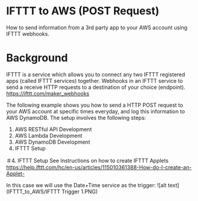 # IFTTT to AWS (POST Request)
How to send information from a 3rd party app to your AWS account using IFTTT webhooks. 

# Background 
IFTTT is a service which allows you to connect any two IFTTT registered apps (called IFTTT services) together.
Webhooks in an IFTTT service to send a receive HTTP requests to a destination of your choice (endpoint). 
https://ifttt.com/maker_webhooks

The following example shows you how to send a HTTP POST request to your AWS account at specific times everyday, and log this information to AWS DynamoDB. 
The setup involves the following steps: 

1. AWS RESTful API Development 
2. AWS Lambda Development 
3. AWS DynamoDB Development 
4. IFTTT Setup 

＃4. IFTTT Setup 
See Instructions on how to create IFTTT Applets 
https://help.ifttt.com/hc/en-us/articles/115010361388-How-do-I-create-an-Applet-

In this case we will use the Date+Time service as the trigger:
![alt text](IFTTT_to_AWS/IFTTT Trigger 1.PNG)






